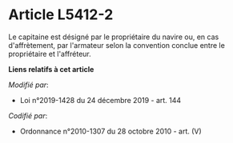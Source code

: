 # Article L5412-2

Le capitaine est désigné par le propriétaire du navire ou, en cas d'affrètement, par l'armateur selon la convention conclue
entre le propriétaire et l'affréteur.

**Liens relatifs à cet article**

_Modifié par_:

  - Loi n°2019-1428 du 24 décembre 2019 - art. 144

_Codifié par_:

  - Ordonnance n°2010-1307 du 28 octobre 2010 - art. (V)

